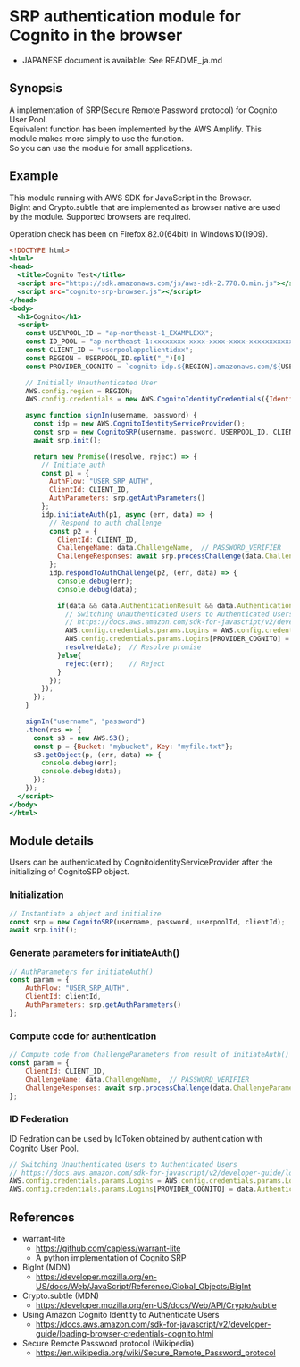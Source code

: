# SRP authentication module for Cognito in the browser

- JAPANESE document is available: See README_ja.md

## Synopsis
A implementation of SRP(Secure Remote Password protocol) for Cognito User Pool.  
Equivalent function has been implemented by the AWS Amplify. This module makes more simply to use the function.  
So you can use the module for small applications.

## Example
This module running with AWS SDK for JavaScript in the Browser.  
BigInt and Crypto.subtle that are implemented as browser native are used by the module. Supported browsers are required.

Operation check has been on Firefox 82.0(64bit) in Windows10(1909).

```HTML:signin.html
<!DOCTYPE html>
<html>
<head>
  <title>Cognito Test</title>
  <script src="https://sdk.amazonaws.com/js/aws-sdk-2.778.0.min.js"></script>
  <script src="cognito-srp-browser.js"></script>
</head>
<body>
  <h1>Cognito</h1>
  <script>
    const USERPOOL_ID = "ap-northeast-1_EXAMPLEXX";
    const ID_POOL = "ap-northeast-1:xxxxxxxx-xxxx-xxxx-xxxx-xxxxxxxxxxxx";
    const CLIENT_ID = "userpoolappclientidxx";
    const REGION = USERPOOL_ID.split("_")[0]
    const PROVIDER_COGNITO = `cognito-idp.${REGION}.amazonaws.com/${USERPOOL_ID}`;

    // Initially Unauthenticated User
    AWS.config.region = REGION;
    AWS.config.credentials = new AWS.CognitoIdentityCredentials({IdentityPoolId: ID_POOL});

    async function signIn(username, password) {
      const idp = new AWS.CognitoIdentityServiceProvider();
      const srp = new CognitoSRP(username, password, USERPOOL_ID, CLIENT_ID);
      await srp.init();

      return new Promise((resolve, reject) => {
        // Initiate auth
        const p1 = {
          AuthFlow: "USER_SRP_AUTH",
          ClientId: CLIENT_ID,
          AuthParameters: srp.getAuthParameters()
        };
        idp.initiateAuth(p1, async (err, data) => {
          // Respond to auth challenge
          const p2 = {
            ClientId: CLIENT_ID,
            ChallengeName: data.ChallengeName,  // PASSWORD_VERIFIER
            ChallengeResponses: await srp.processChallenge(data.ChallengeParameters)
          };
          idp.respondToAuthChallenge(p2, (err, data) => {
            console.debug(err);
            console.debug(data);

            if(data && data.AuthenticationResult && data.AuthenticationResult.IdToken){
              // Switching Unauthenticated Users to Authenticated Users
              // https://docs.aws.amazon.com/sdk-for-javascript/v2/developer-guide/loading-browser-credentials-cognito.html
              AWS.config.credentials.params.Logins = AWS.config.credentials.params.Logins || {};
              AWS.config.credentials.params.Logins[PROVIDER_COGNITO] = data.AuthenticationResult.IdToken;
              resolve(data);  // Resolve promise
            }else{
              reject(err);    // Reject
            }
          });
        });
      });
    }

    signIn("username", "password")
    .then(res => {
      const s3 = new AWS.S3();
      const p = {Bucket: "mybucket", Key: "myfile.txt"};
      s3.getObject(p, (err, data) => {
        console.debug(err);
        console.debug(data);
      });
    });
  </script>
</body>
</html>
```

## Module details
Users can be authenticated by CognitoIdentityServiceProvider after the initializing of CognitoSRP object.

### Initialization

```js
// Instantiate a object and initialize
const srp = new CognitoSRP(username, password, userpoolId, clientId);
await srp.init();
```

### Generate parameters for initiateAuth()

```js
// AuthParameters for initiateAuth()
const param = {
    AuthFlow: "USER_SRP_AUTH",
    ClientId: clientId,
    AuthParameters: srp.getAuthParameters()
};
```

### Compute code for authentication

```js
// Compute code from ChallengeParameters from result of initiateAuth()
const param = {
    ClientId: CLIENT_ID,
    ChallengeName: data.ChallengeName,  // PASSWORD_VERIFIER
    ChallengeResponses: await srp.processChallenge(data.ChallengeParameters)
};
```

### ID Federation
ID Fedration can be used by IdToken obtained by authentication with Cognito User Pool.

```js
// Switching Unauthenticated Users to Authenticated Users
// https://docs.aws.amazon.com/sdk-for-javascript/v2/developer-guide/loading-browser-credentials-cognito.html
AWS.config.credentials.params.Logins = AWS.config.credentials.params.Logins || {};
AWS.config.credentials.params.Logins[PROVIDER_COGNITO] = data.AuthenticationResult.IdToken;
```

## References
- warrant-lite
  - https://github.com/capless/warrant-lite
  - A python implementation of Cognito SRP
- BigInt (MDN)
  - https://developer.mozilla.org/en-US/docs/Web/JavaScript/Reference/Global_Objects/BigInt
- Crypto.subtle (MDN)
  - https://developer.mozilla.org/en-US/docs/Web/API/Crypto/subtle
- Using Amazon Cognito Identity to Authenticate Users
  - https://docs.aws.amazon.com/sdk-for-javascript/v2/developer-guide/loading-browser-credentials-cognito.html
- Secure Remote Password protocol (Wikipedia)
  - https://en.wikipedia.org/wiki/Secure_Remote_Password_protocol  
